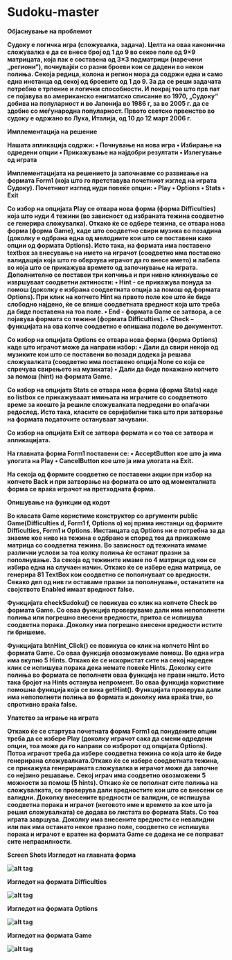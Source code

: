 # Sudoku-master

<b>Објаснување на проблемот<b>

<b>Судоку<b>  е логичка игра (сложувалка, задача). Целта на оваа канонична сложувалка е да се внесе број од 1 до 9 во секое поле од 9×9 матрицата, која пак е составена од 3×3 подматрици (наречени „региони“), почнувајќи со разни броеви кои се дадени во некои полиња. Секоја редица, колона и регион мора да содржи една и само една инстанца од секој од броевите од 1 до 9. За да се реши задачата потребно е трпение и логички способности. И покрај тоа што прв пат се појавува во американско енигматско списание во 1970, „Судоку“ добива на популарност и во Јапонија во 1986 г, за во 2005 г. да се здобие со меѓународна популарност. Првото светско првенство во судоку е одржано во Лука, Италија, од 10 до 12 март 2006 г.

<b>Имплементација на решение<b>

Нашата апликација содржи:
•	Почнување на нова игра
•	Избирање на одредени опции
•	Прикажување на најдобри резултати
•	Излегување од играта

Имплементацијата на решението ја започнавме со развивање на формата Form1 (која што го претставува почетниот изглед на играта Судоку). Почетниот изглед нуди повеќе опции:
•	Play 
•	Options 
•	Stats
•	Exit 

Со избор на опцијата Play се отвара нова форма (форма Difficulties) која што нуди 4 тежини (во зависност од избраната тежина соодветно се генерира сложувалка). Откако ќе се одбере тежина, се отвара нова форма (форма Game), каде што соодветно свири музика во позадина (доколку е одбрана една од мелодиите кои што се поставени како опции од формата Options). Исто така, на формата има поставено textbox за внесување на името на играчот (соодветно има поставено валидација која што го обврзува играчот да го внесе името) и лабела во која што се прикажува времето од започнување на играта. Дополнително се поставеи три копчиња и при нивно кликнување се извршуваат соодветни актиности:
•	Hint - се прикажува понуда за помош (доколку е избрана соодветната опција за помош од формата Options). При клик на копчето Hint на првoто поле кое што ќе биде слободно најдено, ќе се впише соодветната вредност која што треба да биде поставена на тоа поле. 
•	End - формата Game се затвора, а се појавува формата со тежини (формата Difficulties). 
•	Check – функцијата на ова копче соодветно е опишана подоле во документот.

Со избор на опцијата Options се отвара нова форма (форма Options) каде што играчот 
може да направи избор:
•	Дали да свири некоја од музиките кои што се поставени во позади додека ја решава сложувалката (соодветно има поставено опција None со која се спречува свирењето на музиката) 
•	Дали да биде покажано копчето за помош (hint) на формата  Game.

Со избор на опцијата Stats се отвара нова форма (форма Stats) каде во listbox се прикажувааат имињата на играчите со соодветното време за коешто ја решиле сложувалката подредени во опаѓачки редослед. Исто така, класите се серијабилни така што при затворање на формата податочите остануваат зачувани.

Со избор на опцијата Exit се затвора формата и со тоа се затвора и апликацијата.

На главната форма Form1 поставени се:
•	AcceptButton кое што ја има улогата на Play
•	CancelButton кое што ја има улогата на  Exit.

На секоја од формите соодветно се поставени акции при избор на копчето Back и при затворање на формата со што од моменталната форма се враќа играчот на претходната форма.

<b>Опишување на функции од кодот<b>

Во класата Game користиме конструктор со аргументи public Game(Difficulties d, Form1 f, Options o) кој прима инстанци од формите
Difficulties, Form1 и Options. Инстанцата од Options ни е потребна за да знаеме кое ниво на тежина е одбрано и според тоа да 
прикажеме матрица со соодветна тежина. Во зависност од тежината имаме различни услови за тоа колку полиња ќе останат празни за
пополнување. За секоја од тежините имаме по 4 матрици од кои се избира една на случаен начин. Откако ќе се
избере една матрица, се генерира 81 TextBox кои соодветно се пополнуваат со вредности. Секако дел од нив ги оставаме празни за пополнување,
останатите на својството Enabled имаат вредност false.

Функцијата checkSudoku() се повикува со клик на копчето Check во формата Game. Со оваа функција проверуваме дали 
има непополнети полиња или погрешно внесени вредности, притоа се испишува соодветна порака. Доколку има погрешно внесени вредности
истите ги бришеме.

Функцијата btnHint_Click() се повикува со клик на копчето Hint во формата Game. Со оваа функција овозможуваме помош. Во една игра има вкупно 5 Hints. Откако ќе се искористат сите на секој нареден клик се испишува порака дека немате повеќе Hints. Доколку сите полиња во формата се пополнети оваа функција не прави ништо. Исто така бројот на Hints останува непромент. Во оваа функција користиме помошна функција која се вика getHint(). Функцијата проверува дали има непополнети полиња во формата и доколку има враќа true, во спротивно враќа false.

<b>Упатство за играње на играта<b>

Откако ќе се стартува почетната форма Form1 од понудените опции треба да се избере Play (доколку играчот сака да смени одредени опции, тоа може да го направи со избророт од опцијата Options). Потоа играчот треба да избере соодветна тежина со која што ќе биде генерирана сложувалката.Откако ќе се избере соодветната тежина, се прикажува генерираната сложувалка и играчот може да започне со нејзино решавање. Секој играч има соодветно овозможени 5 можности за помош (5 hints). Откако ќе се пополнат сите полиња на сложувалката, се проверува дали вредностите кои што се внесени се валидни. Доколку внесените вредности се валидни, се испишува соодветна порака и играчот (неговото име и времето за кое што ја решил сложувалката) се додава во листата во формата Stats. Со тоа играта завршува. Доколку има внесените вредности се невалидни или пак има останато некое празно поле, соодветно се испишува порака и играчот е вратен на формата Game се додека не се поправат сите неправилности.

Screen Shots
Изгледот на главната форма

 ![alt tag](D:\Ivana\Sudoku.png)

Изгледот на формата Difficulties

![alt tag](D:\Ivana\Difficulties.png)

Изгледот на формата Options

![alt tag](D:\Ivana\Options.png)

Изгледот на формата Game
 
![alt tag](D:\Ivana\SudokuGame.png)